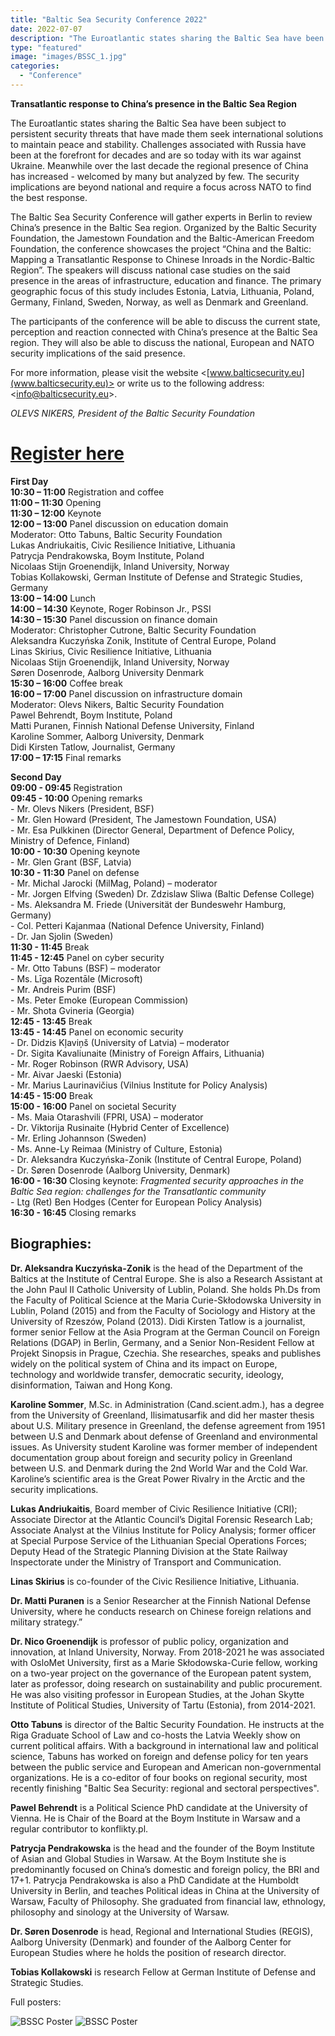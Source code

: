 ```yaml
---
title: "Baltic Sea Security Conference 2022"
date: 2022-07-07
description: "The Euroatlantic states sharing the Baltic Sea have been subject to persistent security threats that have made them seek international solutions to maintain peace and stability. Challenges associated with Russia have been at the forefront for decades and are so today with its war against Ukraine. Meanwhile over the last decade the regional presence of China has increased - welcomed by many but analyzed by few. The security implications are beyond national and require a focus across NATO to find the best response."
type: "featured"
image: "images/BSSC_1.jpg"
categories: 
  - "Conference"
---
```


**Transatlantic response to China’s presence in the Baltic Sea Region**

The Euroatlantic states sharing the Baltic Sea have been subject to persistent security threats that have made them seek international solutions to maintain peace and stability. Challenges associated with Russia have been at the forefront for decades and are so today with its war against Ukraine. Meanwhile over the last decade the regional presence of China has increased - welcomed by many but analyzed by few. The security implications are beyond national and require a focus across NATO to find the best response.

The Baltic Sea Security Conference will gather experts in Berlin to review China’s presence in the Baltic Sea region. Organized by the Baltic Security Foundation, the Jamestown Foundation and the Baltic-American Freedom Foundation, the conference showcases the project “China and the Baltic: Mapping a Transatlantic Response to Chinese Inroads in the Nordic-Baltic Region”. The speakers will discuss national case studies on the said presence in the areas of infrastructure, education and finance. The primary geographic focus of this study includes Estonia, Latvia, Lithuania, Poland, Germany, Finland, Sweden, Norway, as well as Denmark and Greenland.

The participants of the conference will be able to discuss the current state, perception and reaction connected with China’s presence at the Baltic Sea region. They will also be able to discuss the national, European and NATO security implications of the said presence.

For more information, please visit the website <[www.balticsecurity.eu](www.balticsecurity.eu)> or write us to the
following address: <[info@balticsecurity.eu](info@balticsecurity.eu)>.


_OLEVS NIKERS, President of the Baltic Security Foundation_


# [Register here](https://forms.gle/xFfWVPHLvPsTydRV7)

<!-- Conference Program [PDF](../images/Baltic_Sea_Security_Conference.pdf) -->

**First Day** <br>
**10:30 – 11:00** Registration and coffee <br>
**11:00 – 11:30** Opening <br>
**11:30 – 12:00** Keynote <br>
**12:00 – 13:00** Panel discussion on education domain <br>
Moderator: Otto Tabuns, Baltic Security Foundation <br>
Lukas Andriukaitis, Civic Resilience Initiative, Lithuania <br>
Patrycja Pendrakowska, Boym Institute, Poland <br>
Nicolaas Stijn Groenendijk, Inland University, Norway <br>
Tobias Kollakowski, German Institute of Defense and Strategic Studies, Germany <br>
**13:00 – 14:00** Lunch <br>
**14:00 – 14:30** Keynote, Roger Robinson Jr., PSSI <br>
**14:30 – 15:30** Panel discussion on finance domain <br>
Moderator: Christopher Cutrone, Baltic Security Foundation <br>
Aleksandra Kuczyńska Zonik, Institute of Central Europe, Poland <br>
Linas Skirius, Civic Resilience Initiative, Lithuania <br>
Nicolaas Stijn Groenendijk, Inland University, Norway <br>
Søren Dosenrode, Aalborg University Denmark <br>
**15:30 – 16:00** Coffee break <br>
**16:00 – 17:00** Panel discussion on infrastructure domain <br>
Moderator: Olevs Nikers, Baltic Security Foundation <br>
Pawel Behrendt, Boym Institute, Poland <br>
Matti Puranen, Finnish National Defense University, Finland <br>
Karoline Sommer, Aalborg University, Denmark <br>
Didi Kirsten Tatlow, Journalist, Germany <br>
**17:00 – 17:15** Final remarks <br>

**Second Day** <br>
**09:00 - 09:45** Registration <br>
**09:45 - 10:00** Opening remarks <br>
\- Mr. Olevs Nikers (President, BSF) <br>
\- Mr. Glen Howard (President, The Jamestown Foundation, USA) <br>
\- Mr. Esa Pulkkinen (Director General, Department of Defence Policy, Ministry of Defence, Finland) <br>
**10:00 - 10:30** Opening keynote <br>
\- Mr. Glen Grant (BSF, Latvia) <br>
**10:30 - 11:30** Panel on defense <br>
\- Mr. Michal Jarocki (MilMag, Poland) – moderator <br>
\- Mr. Jorgen Elfving (Sweden) Dr. Zdzislaw Sliwa (Baltic Defense College) <br>
\- Ms. Aleksandra M. Friede (Universität der Bundeswehr Hamburg, Germany) <br>
\- Col. Petteri Kajanmaa (National Defence University, Finland) <br>
\- Dr. Jan Sjolin (Sweden) <br>
**11:30 - 11:45** Break <br>
**11:45 - 12:45** Panel on cyber security <br>
\- Mr. Otto Tabuns (BSF) – moderator <br>
\- Ms. Līga Rozentāle (Microsoft) <br>
\- Mr. Andreis Purim (BSF) <br>
\- Ms. Peter Emoke (European Commission) <br>
\- Mr. Shota Gvineria (Georgia) <br>
**12:45 - 13:45** Break <br>
**13:45 - 14:45** Panel on economic security <br>
\- Dr. Didzis Kļaviņš (University of Latvia) – moderator <br>
\- Dr. Sigita Kavaliunaite (Ministry of Foreign Affairs, Lithuania) <br>
\- Mr. Roger Robinson (RWR Advisory, USA) <br>
\- Mr. Aivar Jaeski (Estonia) <br>
\- Mr. Marius Laurinavičius (Vilnius Institute for Policy Analysis) <br>
**14:45 - 15:00** Break <br>
**15:00 - 16:00** Panel on societal Security <br>
\- Ms. Maia Otarashvili (FPRI, USA) – moderator <br>
\- Dr. Viktorija Rusinaite (Hybrid Center of Excellence) <br>
\- Mr. Erling Johannson (Sweden) <br>
\- Ms. Anne-Ly Reimaa (Ministry of Culture, Estonia) <br>
\- Dr. Aleksandra Kuczyńska-Zonik (Institute of Central Europe, Poland) <br>
\- Dr. Søren Dosenrode (Aalborg University, Denmark) <br>
**16:00 - 16:30** Closing keynote: *Fragmented security approaches in the Baltic Sea region: challenges for the Transatlantic community* <br>
\- Ltg (Ret) Ben Hodges (Center for European Policy Analysis) <br>
**16:30 - 16:45** Closing remarks <br>


## Biographies:

**Dr. Aleksandra Kuczyńska-Zonik** is the head of the Department of the Baltics at the Institute of Central Europe. She is also a Research Assistant at the John Paul II Catholic University of Lublin, Poland. She holds Ph.Ds from the Faculty of Political Science at the Maria Curie-Skłodowska University in Lublin, Poland (2015) and from the Faculty of Sociology and History at the University of Rzeszów, Poland (2013). Didi Kirsten Tatlow is a journalist, former senior Fellow at the Asia Program at the German Council on Foreign Relations (DGAP) in Berlin, Germany, and a Senior Non-Resident Fellow at Projekt Sinopsis in Prague, Czechia. She researches, speaks and publishes widely on the political system of China and its impact on Europe, technology and worldwide transfer, democratic security, ideology, disinformation, Taiwan and Hong Kong.

**Karoline Sommer**, M.Sc. in Administration (Cand.scient.adm.), has a degree from the University of Greenland, Ilisimatusarfik and did her master thesis about U.S. Military presence in Greenland, the defense agreement from 1951 between U.S and Denmark about defense of Greenland and environmental issues. As University student Karoline was former member of independent documentation group about foreign and security policy in Greenland between U.S. and Denmark during the 2nd World War and the Cold War. Karoline’s scientific area is the Great Power Rivalry in the Arctic and the security implications.

**Lukas Andriukaitis**, Board member of Civic Resilience Initiative (CRI); Associate Director at the Atlantic Council’s Digital Forensic Research Lab; Associate Analyst at the Vilnius Institute for Policy Analysis; former officer at Special Purpose Service of the Lithuanian Special Operations Forces; Deputy Head of the Strategic Planning Division at the State Railway Inspectorate under the Ministry of Transport and Communication.

**Linas Skirius** is co-founder of the Civic Resilience Initiative, Lithuania.

**Dr. Matti Puranen** is a Senior Researcher at the Finnish National Defense University, where he conducts research on Chinese foreign relations and military strategy.”

**Dr. Nico Groenendijk** is professor of public policy, organization and innovation, at Inland University, Norway. From 2018-2021 he was associated with OsloMet University, first as a Marie Skłodowska-Curie fellow, working on a two-year project on the governance of the European patent system, later as professor, doing research on sustainability and public procurement. He was also visiting professor in European Studies, at the Johan Skytte Institute of Political Studies, University of Tartu (Estonia), from 2014-2021.

**Otto Tabuns** is director of the Baltic Security Foundation. He instructs at the Riga Graduate School of Law and co-hosts the Latvia Weekly show on current political affairs. With a background in international law and political science, Tabuns has worked on foreign and defense policy for ten years between the public service and European and American non-governmental organizations. He is a co-editor of four books on regional security, most recently finishing "Baltic Sea Security: regional and sectoral perspectives".

**Pawel Behrendt** is a Political Science PhD candidate at the University of Vienna. He is Chair of the Board at the Boym Institute in Warsaw and a regular contributor to konflikty.pl.

**Patrycja Pendrakowska** is the head and the founder of the Boym Institute of Asian and Global Studies in Warsaw. At the Boym Institute she is predominantly focused on China’s domestic and foreign policy, the BRI and 17+1. Patrycja Pendrakowska is also a PhD Candidate at the Humboldt University in Berlin, and teaches Political ideas in China at the University of Warsaw, Faculty of Philosophy. She graduated from financial law, ethnology, philosophy and sinology at the University of Warsaw.

**Dr. Søren Dosenrode** is head, Regional and International Studies (REGIS), Aalborg University (Denmark) and founder of the Aalborg Center for European Studies where he holds the position of research director.

**Tobias Kollakowski** is research Fellow at German Institute of Defense and Strategic Studies.

Full posters:

![BSSC Poster](../images/BSSC_3.jpg)
![BSSC Poster](../images/BSSC_2.jpg)

